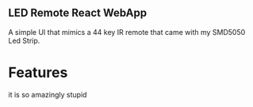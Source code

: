 ## LED Remote React WebApp
 A simple UI that mimics a 44 key IR remote that came with my SMD5050 Led Strip. 

# Features

it is so amazingly stupid